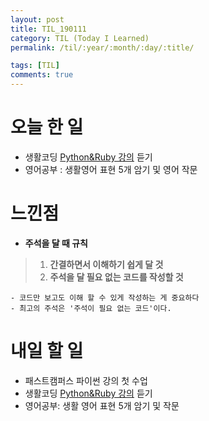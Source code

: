 ```yaml
---
layout: post
title: TIL_190111
category: TIL (Today I Learned)
permalink: /til/:year/:month/:day/:title/

tags: [TIL]
comments: true
---
```

# 오늘 한 일
 
- 생활코딩 [Python&Ruby 강의](https://opentutorials.org/course/1750) 듣기
- 영어공부 : 생활영어 표현 5개 암기 및 영어 작문

# 느낀점

- **주석을 달 때 규칙**
> 1. **간결하면서 이해하기 쉽게 달 것**
> 2. **주석을 달 필요 없는 코드를 작성할 것**
 	
 ```
 - 코드만 보고도 이해 할 수 있게 작성하는 게 중요하다
 - 최고의 주석은 '주석이 필요 없는 코드'이다.
 ```
  
# 내일 할 일

- 패스트캠퍼스 파이썬 강의 첫 수업
- 생활코딩 [Python&Ruby 강의](https://opentutorials.org/course/1750) 듣기
- 영어공부: 생활 영어 표현 5개 암기 및 작문